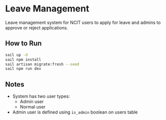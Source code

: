 # Leave Management

Leave management system for NCIT users to apply for leave and admins to approve or reject applications.

## How to Run

```bash
sail up -d
sail npm install
sail artisan migrate:fresh --seed
sail npm run dev
```

## Notes

- System has two user types:
  - Admin user
  - Normal user
- Admin user is defined using `is_admin` boolean on users table
